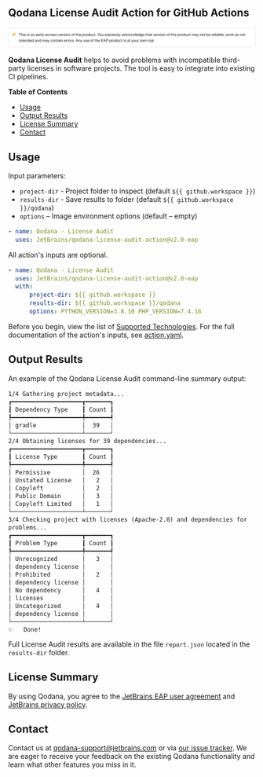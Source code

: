 ## Qodana License Audit Action for GitHub Actions

[![Qodana EAP version alert](resources/eap-alert.png)](https://www.jetbrains.com/help/qodana/getting-started.html#License)

**Qodana License Audit** helps to avoid problems with incompatible third-party licenses in software projects. The tool is easy to integrate into existing CI pipelines.

**Table of Contents**

<!-- toc -->

- [Usage](#usage)
- [Output Results](#output-results)
- [License Summary](#license-summary)
- [Contact](#contact)

<!-- tocstop -->


## Usage

Input parameters:
* `project-dir` - Project folder to inspect (default `${{ github.workspace }}`)
* `results-dir` - Save results to folder (default `${{ github.workspace }}/qodana`)
* `options` – Image environment options (default – empty)

```yaml
- name: Qodana - License Audit
  uses: JetBrains/qodana-license-audit-action@v2.0-eap
```

All action's inputs are optional.
```yaml
- name: Qodana - License Audit
  uses: JetBrains/qodana-license-audit-action@v2.0-eap
  with:
      project-dir: ${{ github.workspace }}
      results-dir: ${{ github.workspace }}/qodana
      options: PYTHON_VERSION=3.8.10 PHP_VERSION=7.4.16

```

Before you begin, view the list of [Supported Technologies](https://github.com/JetBrains/Qodana/blob/main/General/supported-technologies.md). For the full documentation of the action's inputs, see [action.yaml](action.yaml).

## Output Results

An example of the Qodana License Audit command-line summary output:
```
1/4 Gathering project metadata...
┏━━━━━━━━━━━━━━━━━━━━┳━━━━━━━┓
┃ Dependency Type    ┃ Count ┃
┡━━━━━━━━━━━━━━━━━━━━╇━━━━━━━┩
│ gradle             │  39   │
└────────────────────┴───────┘
2/4 Obtaining licenses for 39 dependencies...
┏━━━━━━━━━━━━━━━━━━━━┳━━━━━━━┓
┃ License Type       ┃ Count ┃
┡━━━━━━━━━━━━━━━━━━━━╇━━━━━━━┩
│ Permissive         │  26   │
│ Unstated License   │   2   │
│ Copyleft           │   2   │
│ Public Domain      │   3   │
│ Copyleft Limited   │   1   │
└────────────────────┴───────┘
3/4 Checking project with licenses (Apache-2.0) and dependencies for problems...
┏━━━━━━━━━━━━━━━━━━━━┳━━━━━━━┓
┃ Problem Type       ┃ Count ┃
┡━━━━━━━━━━━━━━━━━━━━╇━━━━━━━┩
│ Unrecognized       │   3   │
│ dependency license │       │
│ Prohibited         │   2   │
│ dependency license │       │
│ No dependency      │   4   │
│ licenses           │       │
│ Uncategorized      │   4   │
│ dependency license │       │
└────────────────────┴───────┘
✨   Done!
```

Full License Audit results are available in the file `report.json` located in the `results-dir` folder.

## License Summary

By using Qodana, you agree to the [JetBrains EAP user agreement](https://www.jetbrains.com/legal/agreements/user_eap.html) and [JetBrains privacy policy](https://www.jetbrains.com/company/privacy.html).

## Contact

Contact us at [qodana-support@jetbrains.com](mailto:qodana-support@jetbrains.com) or via [our issue tracker](https://youtrack.jetbrains.com/newIssue?project=QD). We are eager to receive your feedback on the existing Qodana functionality and learn what other features you miss in it.
